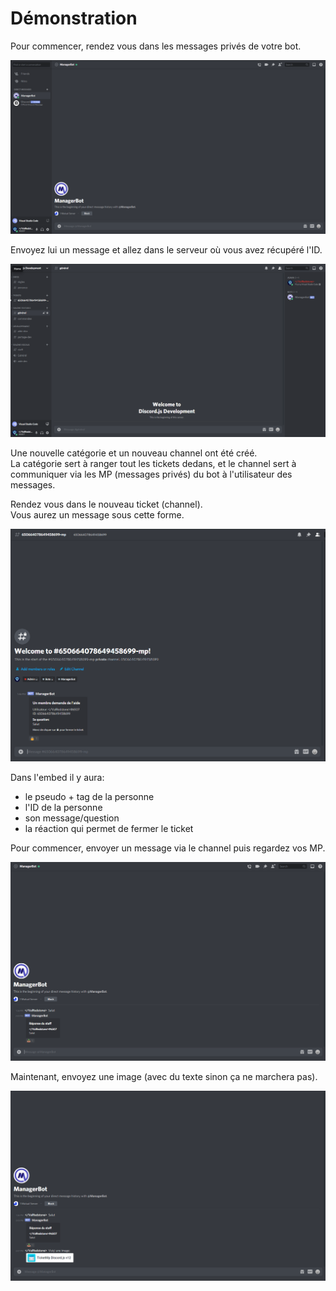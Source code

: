# Démonstration

Pour commencer, rendez vous dans les messages privés de votre bot.

![](.gitbook/assets/image15.png)

Envoyez lui un message et allez dans le serveur où vous avez récupéré l'ID.

![](.gitbook/assets/image16.png)

Une nouvelle catégorie et un nouveau channel ont été créé.  
La catégorie sert à ranger tout les tickets dedans, et le channel sert à communiquer via les MP \(messages privés\) du bot à l'utilisateur des messages.  
  
Rendez vous dans le nouveau ticket \(channel\).  
Vous aurez un message sous cette forme.

![](.gitbook/assets/image17.png)

Dans l'embed il y aura:  
- le pseudo + tag de la personne  
- l'ID de la personne  
- son message/question  
- la réaction qui permet de fermer le ticket

Pour commencer, envoyer un message via le channel puis regardez vos MP.

![](.gitbook/assets/image18.png)

Maintenant, envoyez une image \(avec du texte sinon ça ne marchera pas\).

![](.gitbook/assets/image20.png)

